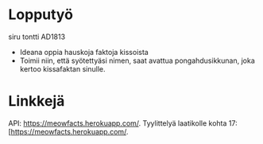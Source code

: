 # Lopputyö

siru tontti AD1813

- Ideana oppia hauskoja faktoja kissoista
- Toimii niin, että syötettyäsi nimen, saat avattua pongahdusikkunan, joka kertoo kissafaktan sinulle.

# Linkkejä

API: https://meowfacts.herokuapp.com/. 
Tyylittelyä laatikolle kohta 17: [https://meowfacts.herokuapp.com/.



